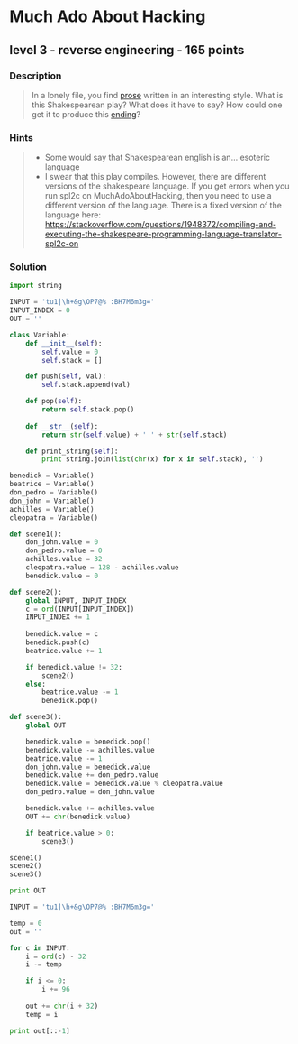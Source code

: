 # Much Ado About Hacking
## level 3 - reverse engineering - 165 points

### Description
> In a lonely file, you find [prose](./data/MuchAdoAboutHacking.spl) written in an interesting style. What is this Shakespearean play? What does it have to say? How could one get it to produce this [ending](./data/ending.txt)?

### Hints
> * Some would say that Shakespearean english is an... esoteric language
> * I swear that this play compiles. However, there are different versions of the shakespeare language. If you get errors when you run spl2c on MuchAdoAboutHacking, then you need to use a different version of the language. There is a fixed version of the language here: https://stackoverflow.com/questions/1948372/compiling-and-executing-the-shakespeare-programming-language-translator-spl2c-on

### Solution

```python
import string

INPUT = 'tu1|\h+&g\OP7@% :BH7M6m3g='
INPUT_INDEX = 0
OUT = ''

class Variable:
    def __init__(self):
        self.value = 0
        self.stack = []

    def push(self, val):
        self.stack.append(val)

    def pop(self):
        return self.stack.pop()
    
    def __str__(self):
        return str(self.value) + ' ' + str(self.stack)

    def print_string(self):
        print string.join(list(chr(x) for x in self.stack), '')

benedick = Variable()
beatrice = Variable()
don_pedro = Variable()
don_john = Variable()
achilles = Variable()
cleopatra = Variable()

def scene1():
    don_john.value = 0
    don_pedro.value = 0
    achilles.value = 32
    cleopatra.value = 128 - achilles.value
    benedick.value = 0

def scene2():
    global INPUT, INPUT_INDEX
    c = ord(INPUT[INPUT_INDEX])
    INPUT_INDEX += 1
    
    benedick.value = c
    benedick.push(c)
    beatrice.value += 1

    if benedick.value != 32:
        scene2()
    else:
        beatrice.value -= 1
        benedick.pop()

def scene3():
    global OUT

    benedick.value = benedick.pop()
    benedick.value -= achilles.value
    beatrice.value -= 1
    don_john.value = benedick.value
    benedick.value += don_pedro.value
    benedick.value = benedick.value % cleopatra.value
    don_pedro.value = don_john.value

    benedick.value += achilles.value
    OUT += chr(benedick.value)

    if beatrice.value > 0:
        scene3()

scene1()
scene2()
scene3()

print OUT
```

```python
INPUT = 'tu1|\h+&g\OP7@% :BH7M6m3g='

temp = 0
out = ''

for c in INPUT:
    i = ord(c) - 32
    i -= temp

    if i <= 0:
        i += 96
    
    out += chr(i + 32)
    temp = i

print out[::-1]
```